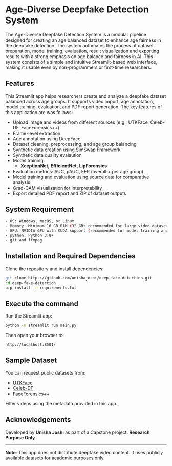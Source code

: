 # Age-Diverse Deepfake Detection System
The Age-Diverse Deepfake Detection System is a modular
pipeline designed for creating an age balanced dataset to enhance age fairness in
the deepfake detection. The system automates the process of dataset
preparation, model training, evaluation, result visualization and exporting
results with a strong emphasis on age balance and fairness
in AI. This system consists of a simple
and intuitive Streamlit-based web interface, making it usable even by non-programmers or first-time researchers.

## Features
This Streamlit app helps researchers create and analyze a deepfake dataset balanced across age groups. It supports video import, age annotation, model training, evaluation, and PDF report generation. The key features of this application are was follows:

- Upload image and videos from different sources (e.g., UTKFace, Celeb-DF, FaceForensics++)
- Frame-level extraction 
- Age annotation using DeepFace
- Dataset cleaning, preprocessing, and age group balancing
- Synthetic data creation using SimSwap Framework
- Synthetic data quality evalaution
- Model training:
  - **XceptionNet**, **EfficientNet**, **LipForensics**
- Evaluation metrics: AUC, pAUC, EER (overall + per age group)
- Model training and evaluation using source data for comparative analysis
- Grad-CAM visualization for interpretability
- Export detailed PDF report and ZIP of dataset outputs

## System Requirement
```bash
- OS: Windows, macOS, or Linux
- Memory: Minimum 16 GB RAM (32 GB+ recommended for large video datasets)
- GPU: NVIDIA GPU with CUDA support (recommended for model training and Grad-CAM)
- python: Python 3.8+
- git and ffmpeg
```

## Installation and Required Dependencies

Clone the repository and install dependencies:
```bash
git clone https://github.com/unishajoshi/deep-fake-detection.git
cd deep-fake-detection
pip install -r requirements.txt
```

## Execute the command

Run the Streamlit app:
```bash
python -m streamlit run main.py
```

Then open your browser to:
```
http://localhost:8501/
```

## Sample Dataset

You can request public datasets from:
- [UTKFace](https://susanqq.github.io/UTKFace/)
- [Celeb-DF](https://github.com/yuezunli/celeb-deepfakeforensics)
- [FaceForensics++](https://github.com/ondyari/FaceForensics)

Filter videos using the metadata provided in this app.

## Acknowledgements

Developed by **Unisha Joshi** as part of a Capstone project. 
**Research Purpose Only**

---

**Note**: This app does not distribute deepfake video content. It uses publicly available datasets for academic purposes only.
